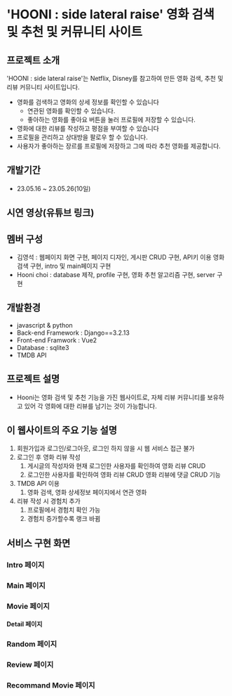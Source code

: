 # 'HOONI : side lateral raise' 영화 검색 및 추천 및 커뮤니티 사이트
## 프로젝트 소개
'HOONI : side lateral raise'는 Netflix, Disney를 참고하여 만든 영화 검색, 추천 및 리뷰 커뮤니티 사이트입니다.
- 영화를 검색하고 영화의 상세 정보를 확인할 수 있습니다
  - 연관된 영화를 확인할 수 있습니다.
  - 좋아하는 영화를 좋아요 버튼을 눌러 프로필에 저장할 수 있습니다.
- 영화에 대한 리뷰를 작성하고 평점을 부여할 수 있습니다
- 프로필을 관리하고 상대방을 팔로우 할 수 있습니다.
- 사용자가 좋아하는 장르를 프로필에 저장하고 그에 따라 추천 영화를 제공합니다.


## 개발기간
- 23.05.16 ~ 23.05.26(10일)

## 시연 영상(유튜브 링크)


## 멤버 구성
- 김영석 : 웹페이지 화면 구현, 페이지 디자인, 게시판 CRUD 구현, API키 이용 영화 검색 구현, intro 및 main페이지 구현
- Hooni choi : database 제작, profile 구현, 영화 추천 알고리즘 구현, server 구현

## 개발환경
- javascript & python
- Back-end Framework : Django==3.2.13
- Front-end Framwork : Vue2
- Database : sqlite3
- TMDB API

## 프로젝트 설명
- Hooni는 영화 검색 및 추천 기능을 가진 웹사이트로, 자체 리뷰 커뮤니티를 보유하고 있어 각 영화에 대한 리뷰를 남기는 것이 가능합니다. 

## 이 웹사이트의 주요 기능 설명
1. 회원가입과 로그인/로그아웃, 로그인 하지 않을 시 웹 서비스 접근 불가
2. 로그인 후 영화 리뷰 작성
   1. 게시글의 작성자와 현재 로그인한 사용자를 확인하여 영화 리뷰 CRUD
   2. 로그인한 사용자를 확인하여 영화 리뷰 CRUD 영화 리뷰에 댓글 CRUD 기능
3. TMDB API 이용 
   1. 영화 검색, 영화 상세정보 페이지에서 연관 영화 
4. 리뷰 작성 시 경험치 추가
   1. 프로필에서 경험치 확인 가능
   2. 경험치 증가할수록 랭크 바뀜

## 서비스 구현 화면

### Intro 페이지 

### Main 페이지

### Movie 페이지
#### Detail 페이지

### Random 페이지

### Review 페이지

### Recommand Movie 페이지